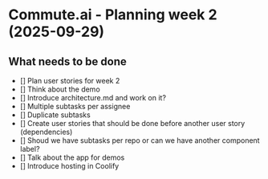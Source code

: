 # Commute.ai - Planning week 2 (2025-09-29)

## What needs to be done

- [] Plan user stories for week 2
- [] Think about the demo
- [] Introduce architecture.md and work on it?
- [] Multiple subtasks per assignee
- [] Duplicate subtasks
- [] Create user stories that should be done before another user story (dependencies)
- [] Shoud we have subtasks per repo or can we have another component label?
- [] Talk about the app for demos
- [] Introduce hosting in Coolify
